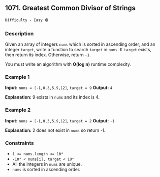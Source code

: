 ## 1071. Greatest Common Divisor of Strings

`Difficulty - Easy 🟢`

### Description

Given an array of integers `nums` which is sorted in ascending order, and an integer `target`, write a function to search `target` in `nums`. If `target` exists, then return its index. Otherwise, return `-1`.

You must write an algorithm with **O(log n)** runtime complexity.


### Example 1

**Input:**
`nums = [-1,0,3,5,9,12]`, `target = 9`
**Output:**
`4`

**Explanation:**
9 exists in `nums` and its index is 4.


### Example 2

**Input:**
`nums = [-1,0,3,5,9,12]`, `target = 2`
**Output:**
`-1`

**Explanation:**
2 does not exist in `nums` so return -1.


### Constraints

* `1 <= nums.length <= 10⁴`
* `-10⁴ < nums[i], target < 10⁴`
* All the integers in `nums` are unique.
* `nums` is sorted in ascending order.

